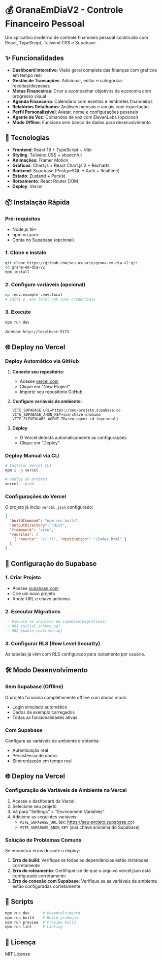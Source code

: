 # 💰 GranaEmDiaV2 - Controle Financeiro Pessoal

Um aplicativo moderno de controle financeiro pessoal construído com React, TypeScript, Tailwind CSS e Supabase.

## ✨ Funcionalidades

- **Dashboard Interativo**: Visão geral completa das finanças com gráficos em tempo real
- **Gestão de Transações**: Adicionar, editar e categorizar receitas/despesas
- **Metas Financeiras**: Criar e acompanhar objetivos de economia com progresso visual
- **Agenda Financeira**: Calendário com eventos e lembretes financeiros
- **Relatórios Detalhados**: Análises mensais e anuais com exportação
- **Perfil Personalizável**: Avatar, nome e configurações pessoais
- **Agente de Voz**: Comandos de voz com ElevenLabs (opcional)
- **Modo Offline**: Funciona sem banco de dados para desenvolvimento

## 🚀 Tecnologias

- **Frontend**: React 18 + TypeScript + Vite
- **Styling**: Tailwind CSS + shadcn/ui
- **Animações**: Framer Motion
- **Gráficos**: Chart.js + React Chart.js 2 + Recharts
- **Backend**: Supabase (PostgreSQL + Auth + Realtime)
- **Estado**: Zustand + Persist
- **Roteamento**: React Router DOM
- **Deploy**: Vercel

## 📦 Instalação Rápida

### Pré-requisitos
- Node.js 18+
- npm ou yarn
- Conta no Supabase (opcional)

### 1. Clone e instale
```bash
git clone https://github.com/seu-usuario/grana-em-dia-v2.git
cd grana-em-dia-v2
npm install
```

### 2. Configure variáveis (opcional)
```bash
cp .env.example .env.local
# Edite o .env.local com suas credenciais
```

### 3. Execute
```bash
npm run dev
```

Acesse: `http://localhost:5173`

## 🌐 Deploy no Vercel

### Deploy Automático via GitHub

1. **Conecte seu repositório**:
   - Acesse [vercel.com](https://vercel.com)
   - Clique em "New Project"
   - Importe seu repositório GitHub

2. **Configure variáveis de ambiente**:
   ```env
   VITE_SUPABASE_URL=https://seu-projeto.supabase.co
   VITE_SUPABASE_ANON_KEY=sua-chave-anonima
   VITE_ELEVENLABS_AGENT_ID=seu-agent-id (opcional)
   ```

3. **Deploy**:
   - O Vercel detecta automaticamente as configurações
   - Clique em "Deploy"

### Deploy Manual via CLI

```bash
# Instalar Vercel CLI
npm i -g vercel

# Deploy do projeto
vercel --prod
```

### Configurações do Vercel

O projeto já inclui `vercel.json` configurado:

```json
{
  "buildCommand": "npm run build",
  "outputDirectory": "dist", 
  "framework": "vite",
  "rewrites": [
    { "source": "/(.*)", "destination": "/index.html" }
  ]
}
```

## 🔧 Configuração do Supabase

### 1. Criar Projeto
- Acesse [supabase.com](https://supabase.com)
- Crie um novo projeto
- Anote URL e chave anônima

### 2. Executar Migrations
```sql
-- Execute os arquivos em supabase/migrations/
-- 001_initial_schema.sql
-- 002_enable_realtime.sql
```

### 3. Configurar RLS (Row Level Security)
As tabelas já vêm com RLS configurado para isolamento por usuário.

## 🛠️ Modo Desenvolvimento

### Sem Supabase (Offline)
O projeto funciona completamente offline com dados mock:
- Login simulado automático
- Dados de exemplo carregados
- Todas as funcionalidades ativas

### Com Supabase
Configure as variáveis de ambiente e obtenha:
- Autenticação real
- Persistência de dados
- Sincronização em tempo real

## 🌐 Deploy na Vercel

### Configuração de Variáveis de Ambiente na Vercel

1. Acesse o dashboard da Vercel
2. Selecione seu projeto
3. Vá para "Settings" > "Environment Variables"
4. Adicione as seguintes variáveis:
   - `VITE_SUPABASE_URL` (ex: https://seu-projeto.supabase.co)
   - `VITE_SUPABASE_ANON_KEY` (sua chave anônima do Supabase)

### Solução de Problemas Comuns

Se encontrar erros durante o deploy:

1. **Erro de build**: Verifique se todas as dependências estão instaladas corretamente
2. **Erro de roteamento**: Certifique-se de que o arquivo vercel.json está configurado corretamente
3. **Erro de conexão com Supabase**: Verifique se as variáveis de ambiente estão configuradas corretamente

## 🔧 Scripts

```bash
npm run dev      # Desenvolvimento
npm run build    # Build produção
npm run preview  # Preview build
npm run lint     # Linting
```

## 📄 Licença

MIT License